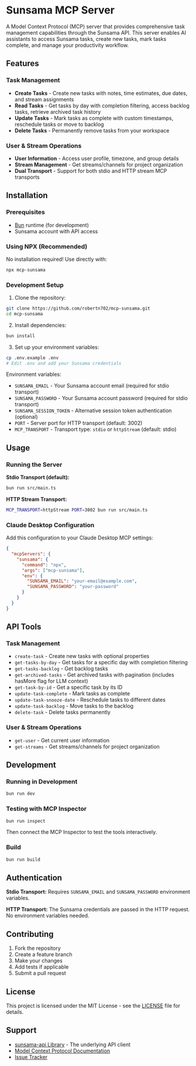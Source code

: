 # Sunsama MCP Server

A Model Context Protocol (MCP) server that provides comprehensive task management capabilities through the Sunsama API. This server enables AI assistants to access Sunsama tasks, create new tasks, mark tasks complete, and manage your productivity workflow.

## Features

### Task Management
- **Create Tasks** - Create new tasks with notes, time estimates, due dates, and stream assignments
- **Read Tasks** - Get tasks by day with completion filtering, access backlog tasks, retrieve archived task history
- **Update Tasks** - Mark tasks as complete with custom timestamps, reschedule tasks or move to backlog
- **Delete Tasks** - Permanently remove tasks from your workspace

### User & Stream Operations
- **User Information** - Access user profile, timezone, and group details
- **Stream Management** - Get streams/channels for project organization
- **Dual Transport** - Support for both stdio and HTTP stream MCP transports

## Installation

### Prerequisites
- [Bun](https://bun.sh) runtime (for development)
- Sunsama account with API access

### Using NPX (Recommended)
No installation required! Use directly with:
```bash
npx mcp-sunsama
```

### Development Setup
1. Clone the repository:
```bash
git clone https://github.com/robertn702/mcp-sunsama.git
cd mcp-sunsama
```

2. Install dependencies:
```bash
bun install
```

3. Set up your environment variables:
```bash
cp .env.example .env
# Edit .env and add your Sunsama credentials
```

Environment variables:
- `SUNSAMA_EMAIL` - Your Sunsama account email (required for stdio transport)
- `SUNSAMA_PASSWORD` - Your Sunsama account password (required for stdio transport)
- `SUNSAMA_SESSION_TOKEN` - Alternative session token authentication (optional)
- `PORT` - Server port for HTTP transport (default: 3002)
- `MCP_TRANSPORT` - Transport type: `stdio` or `httpStream` (default: stdio)

## Usage

### Running the Server

**Stdio Transport (default):**
```bash
bun run src/main.ts
```

**HTTP Stream Transport:**
```bash
MCP_TRANSPORT=httpStream PORT=3002 bun run src/main.ts
```

### Claude Desktop Configuration

Add this configuration to your Claude Desktop MCP settings:

```json
{
  "mcpServers": {
    "sunsama": {
      "command": "npx",
      "args": ["mcp-sunsama"],
      "env": {
        "SUNSAMA_EMAIL": "your-email@example.com",
        "SUNSAMA_PASSWORD": "your-password"
      }
    }
  }
}
```

## API Tools

### Task Management
- `create-task` - Create new tasks with optional properties
- `get-tasks-by-day` - Get tasks for a specific day with completion filtering
- `get-tasks-backlog` - Get backlog tasks
- `get-archived-tasks` - Get archived tasks with pagination (includes hasMore flag for LLM context)
- `get-task-by-id` - Get a specific task by its ID
- `update-task-complete` - Mark tasks as complete
- `update-task-snooze-date` - Reschedule tasks to different dates
- `update-task-backlog` - Move tasks to the backlog
- `delete-task` - Delete tasks permanently

### User & Stream Operations
- `get-user` - Get current user information
- `get-streams` - Get streams/channels for project organization

## Development

### Running in Development
```bash
bun run dev
```

### Testing with MCP Inspector
```bash
bun run inspect
```

Then connect the MCP Inspector to test the tools interactively.

### Build
```bash
bun run build
```

## Authentication

**Stdio Transport:** Requires `SUNSAMA_EMAIL` and `SUNSAMA_PASSWORD` environment variables.

**HTTP Transport:** The Sunsama credentials are passed in the HTTP request. No environment variables needed.

## Contributing

1. Fork the repository
2. Create a feature branch
3. Make your changes
4. Add tests if applicable
5. Submit a pull request

## License

This project is licensed under the MIT License - see the [LICENSE](LICENSE) file for details.

## Support

- [sunsama-api Library](https://github.com/robertn702/sunsama-api) - The underlying API client
- [Model Context Protocol Documentation](https://modelcontextprotocol.io)
- [Issue Tracker](https://github.com/robertn702/mcp-sunsama/issues)